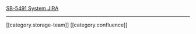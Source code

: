 [SB-5491 System JIRA](https:///browse/SB-5491)



*****

[[category.storage-team]] 
[[category.confluence]] 
